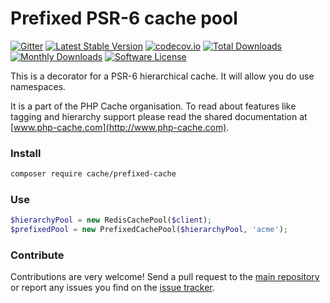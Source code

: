 # Prefixed PSR-6 cache pool 
[![Gitter](https://badges.gitter.im/php-cache/cache.svg)](https://gitter.im/php-cache/cache?utm_source=badge&utm_medium=badge&utm_campaign=pr-badge)
[![Latest Stable Version](https://poser.pugx.org/cache/prefixed-cache/v/stable)](https://packagist.org/packages/cache/prefixed-cache)
[![codecov.io](https://codecov.io/github/php-cache/prefixed-cache/coverage.svg?branch=master)](https://codecov.io/github/php-cache/prefixed-cache?branch=master)
[![Total Downloads](https://poser.pugx.org/cache/prefixed-cache/downloads)](https://packagist.org/packages/cache/prefixed-cache)
[![Monthly Downloads](https://poser.pugx.org/cache/prefixed-cache/d/monthly.png)](https://packagist.org/packages/cache/prefixed-cache)
[![Software License](https://img.shields.io/badge/license-MIT-brightgreen.svg?style=flat-square)](LICENSE)

This is a decorator for a PSR-6 hierarchical cache. It will allow you do use namespaces.

It is a part of the PHP Cache organisation. To read about features like tagging and hierarchy support please read 
the shared documentation at [www.php-cache.com](http://www.php-cache.com). 

### Install

```bash
composer require cache/prefixed-cache
```
 
### Use

```php
$hierarchyPool = new RedisCachePool($client);
$prefixedPool = new PrefixedCachePool($hierarchyPool, 'acme');
```

### Contribute

Contributions are very welcome! Send a pull request to the [main repository](https://github.com/php-cache/cache) or 
report any issues you find on the [issue tracker](http://issues.php-cache.com).

